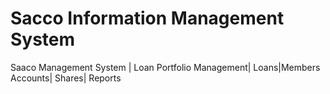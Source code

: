 # Sacco Information Management System
Saaco Management System | Loan Portfolio Management| Loans|Members Accounts| Shares| Reports
